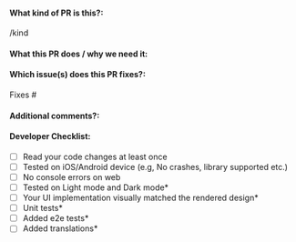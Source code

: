 <!--  Thanks for sending a pull request! -->

#### What kind of PR is this?:
<!-- Use one of the following kinds:
/kind feature
/kind fix
/kind chore
/kind docs
/kind refactor
/kind dependencies
-->

/kind

#### What this PR does / why we need it:

#### Which issue(s) does this PR fixes?:
<!--
(Optional) Automatically closes linked issue when PR is merged.
Usage: `Fixes #<issue number>`, or `Fixes (paste link of issue)`.
-->
Fixes #

#### Additional comments?:

#### Developer Checklist:
<!--  
Merging into the main branch implies your code is ready for production. 
Before requesting for code review, please ensure that the following tasks 
are completed. Otherwise, keep the PR drafted.
-->

- [ ] Read your code changes at least once
- [ ] Tested on iOS/Android device (e.g, No crashes, library supported etc.)
- [ ] No console errors on web
- [ ] Tested on Light mode and Dark mode*
- [ ] Your UI implementation visually matched the rendered design*
- [ ] Unit tests*
- [ ] Added e2e tests*
- [ ] Added translations*

<!-- 
* If applicable 
-->

